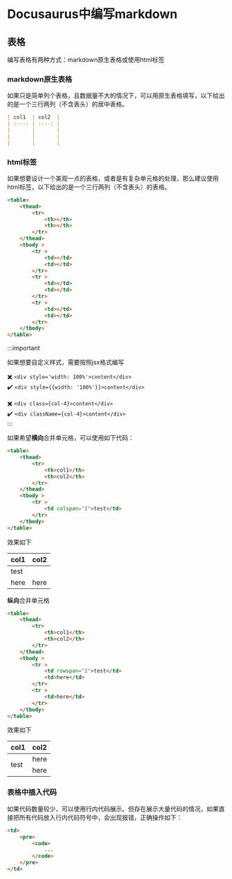 # Docusaurus中编写markdown

## 表格

编写表格有两种方式：markdown原生表格或使用html标签

### markdown原生表格

如果只是简单列个表格，且数据量不大的情况下，可以用原生表格填写，以下给出的是一个三行两列（不含表头）的居中表格。

```markdown
| col1  | col2  |
| :---: | :---: |
|       |       |
|       |       |
|       |       |
```

### html标签

如果想要设计一个美观一点的表格，或者是有复杂单元格的处理，那么建议使用html标签，以下给出的是一个三行两列（不含表头）的表格。

```html
<table>
    <thead>
        <tr>
            <th></th>
            <th></th>
        </tr>
    </thead>
    <tbody >
        <tr >
            <td></td>
            <td></td>
        </tr>
        <tr >
            <td></td>
            <td></td>
        </tr>
        <tr >
            <td></td>
            <td></td>
        </tr>
    </tbody>
</table>
```
:::important

如果想要自定义样式，需要按照jsx格式编写

✖️ `<div style='width: 100%'>content</div>`  
✔️ `<div style={{width: '100%'}}>content</div>`  

✖️ `<div class={col-4}>content</div>`  
✔️ `<div className={col-4}>content</div>`  
:::

如果希望**横向**合并单元格，可以使用如下代码：
```html
<table>
    <thead>
        <tr>
            <th>col1</th>
            <th>col2</th>
        </tr>
    </thead>
    <tbody >
        <tr >
            <td colspan="2">test</td>
        </tr>
    </tbody>
</table>
```
效果如下
<table>
    <thead>
        <tr>
            <th>col1</th>
            <th>col2</th>
        </tr>
    </thead>
    <tbody >
        <tr >
            <td colspan="2">test</td>
        </tr>
        <tr >
            <td>here</td>
            <td>here</td>
        </tr>
    </tbody>
</table>

**纵向**合并单元格
```html
<table>
    <thead>
        <tr>
            <th>col1</th>
            <th>col2</th>
        </tr>
    </thead>
    <tbody >
        <tr >
            <td rowspan="2">test</td>
            <td>here</td>
        </tr>
        <tr >
            <td>here</td>
        </tr>
    </tbody>
</table>
```
效果如下
<table>
    <thead>
        <tr>
            <th>col1</th>
            <th>col2</th>
        </tr>
    </thead>
    <tbody >
        <tr >
            <td rowspan="2">test</td>
            <td>here</td>
        </tr>
        <tr >
            <td>here</td>
        </tr>
    </tbody>
</table>


### 表格中插入代码

如果代码数量较少，可以使用行内代码展示。但存在展示大量代码的情况，如果直接把所有代码放入行内代码符号中，会出现报错，正确操作如下：

```html
<td>
    <pre>
        <code>
            ...
        </code>
    </pre>
</td>
```